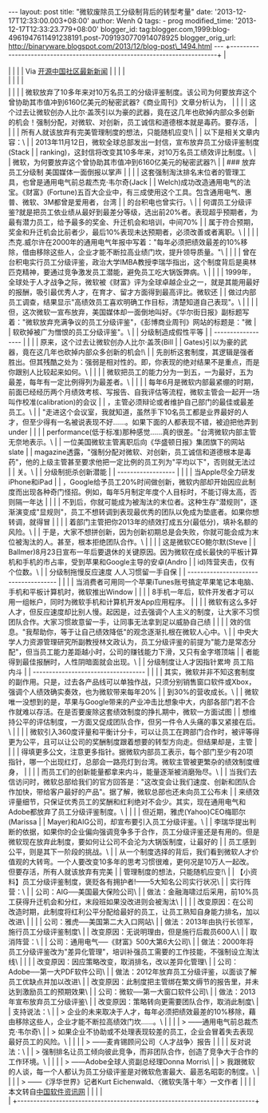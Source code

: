 --- layout: post title: "微软废除员工分级制背后的转型考量" date:
'2013-12-17T12:33:00.003+08:00' author: Wenh Q tags: - prog
modified\_time: '2013-12-17T12:33:23.779+08:00' blogger\_id:
tag:blogger.com,1999:blog-4961947611491238191.post-7091930770914078925
blogger\_orig\_url:
http://binaryware.blogspot.com/2013/12/blog-post\_1494.html ---
+--------------------------------------------------------------------------+
| <div>                                                                    |
|                                                                          |
| Via [开源中国社区最新新闻](http://www.oschina.net/?from=rss)             |
|                                                                          |
| </div>                                                                   |
|                                                                          |
| <div style="font-size: 14px; margin-top: 5px;">                          |
|                                                                          |
| 微软放弃了10多年来对10万名员工的分级评鉴制度。该公司为何要放弃这个曾协助其市值冲到6160亿美元的秘密武器?《商业周刊》文章分析认为， |
|                                                                          |
| 这个过去让微软创办人比尔·盖茨引以为豪的武器，竟在这几年也砍掉内部众多创新的机会！强制分配，对微软、对创新，员工诚信和道德根本就是毒药。要存活， |
|                                                                          |
| 所有人就该放弃有完美管理制度的想法，只能随机应变!\                       |
| 以下是相关文章内容：\                                                    |
| 2013年11月12日，微软全球总部发出一封信，宣布放弃员工分级评鉴制度(Stack   |
| ranking)，这封信将改变其10多年来，对10万名员工绩效评比制度。\            |
| 微软，为何要放弃这个曾协助其市值冲到6160亿美元的秘密武器?\               |
| ### 放弃员工分级制 美国媒体一面倒报以掌声                                |
|                                                                          |
| 这套强制淘汰排名末位者的管理工具，也曾是通用电气前总裁杰克·韦尔奇(Jack   |
| Welch)成功改造通用电气的法宝。《财富》(Fortune)五百大企业中，有三成使用这个工具。包含通用电气、惠普、微软、3M都曾是爱用者，台湾 |
| 的台积电也曾实行。\                                                      |
| 何谓员工分级评鉴?就是把员工依业绩从最好到最差分等级，选出前20%者。表现超乎预期者，为最有潜力员工，给予最多的奖金、升迁机会和培训，中间70% |
| 属于符合预期，奖金和升迁机会比前者少，最后10%表现未达预期者，必须改善或者离职。\ |
|                                                                          |
| 杰克.威尔许在2000年的通用电气年报中写着："每年必须把绩效最差的10%移除，借由移除这些人，企业才能不断拉高业绩门坎，提升领导质量。"\ |
|                                                                          |
| 曾在台积电实行员工分级评鉴，政治大学IMBA教授李瑞华指出，这个制度背后是奥林匹克精神，要通过竞争激发员工潜能，避免员工吃大锅饭弊病。\ |
|                                                                          |
| 1999年，全球处于人才战争之际，微软被《财富》评为全球卓越企业之一，就是其能用最好的报酬，吸引最优秀人才，在育才、留才方面得到最高评比。微软还 |
| 做过内部员工调查，结果显示"高绩效员工喜欢明确工作目标，清楚知道自己表现"。\ |
|                                                                          |
| 但，这次微软一宣布放弃，美国媒体却一面倒地叫好。《华尔街日报》副标题写着："微软放弃充满争议的员工分级评鉴"，《彭博商业周刊》网站的标题是："微 |
| 软砍掉被广为憎恨的员工分级评鉴"。\                                       |
| 分级制造成假性平等                                                       |
| ------------------                                                       |
|                                                                          |
| 原来，这个过去让微软创办人比尔·盖茨(Bill                                 |
| Gates)引以为豪的武器，竟在这几年也砍掉内部众多创新的机会!\               |
| 先剖析这套制度，其逻辑是强者胜出。但其残酷之处为：强弱是相对性的。即，你表现的绝对结果不是重点，而是你跟别人比较起来如何。\ |
|                                                                          |
| 微软把员工的能力分为一到五，一为最好，五为最差，每年有一定比例得列为最差者。\ |
|                                                                          |
| 每年6月是微软内部最紧绷的时期，前面已经经历两个月绩效考核、写报告、自我评估等流程，微软主管会一起开一场叫作校准(calibration)的会议 |
| ，主管必须辩论或者维护自己部门的最佳或最差员工。\                        |
| "走进这个会议室，我就知道，虽然手下10名员工都是业界最好的人才，但至少得有一名被说表现不好……。如果下面的人都表现不错，被迫把他弄到under |
|                                                                          |
| performance(低于标准)那种感觉……真的很差。"台湾微软内部主管无奈地表示。\  |
| 一位美国微软主管离职后向《华盛顿日报》集团旗下的网站slate                |
| magazine透露，"强制分配对微软、对创新，员工诚信和道德根本是毒药"，他的上级主管甚至要求他把一定比例的员工列为"平均以下"，否则就无法过 |
| 关。\                                                                    |
| 分级制扼杀创新潜能                                                       |
| ------------------                                                       |
|                                                                          |
| 当Apple尽全力研发iPhone和iPad                                            |
| ，Google给予员工20%时间做创新，微软内部却开始因应此制度而出现各种奇门怪招。例如，每年5月制定年度个人目标时，不能订得太高，否则隔一年达 |
|                                                                          |
| 不到后，你就可能成为被淘汰的末位者。这种生存"潜规则"，逐渐演变成"显规则"，员工不想转调到表现最优秀的团队以免成为垫底者。如果你想转调，就得冒 |
|                                                                          |
| 着部门主管把你2013年的绩效打成五分(最低分)，填补名额的风险。\            |
| 于是，大家不想拼创新，因为创新初期总是会失败，你就可能会成为末位被淘汰的人。甚至，根本拒绝团队合作。\ |
|                                                                          |
| 这是微软CEO鲍尔默(Steve                                                  |
| Ballmer)8月23日宣布一年后要退休的关键原因。因为微软在成长最快的平板计算机和手机的市占率，受到苹果和Google主导的安卓(Andro |
| id)阵营夹击，仅有个位数。\                                               |
| 分级制拖慢反应速度 人人习惯留一手自保                                    |
| -------------------------------------                                    |
|                                                                          |
| 当消费者可用同一个苹果iTunes账号搞定苹果笔记本电脑、手机和平板计算机时，微软推出Window |
|                                                                          |
| 8手机一年后，软件开发者才可以用一组帐户，同时为微软手机和计算机开发App应用程序。 |
|                                                                          |
| 微软有这么多好人才，但反应速度却比别人慢。起因是，过去强调个人主义的制度，让大家不习惯团队合作。大家习惯故意留一手，让同事无法拿到足以威胁自己绩 |
|                                                                          |
| 效的信息。"我帮助你，等于让自己绩效降低"的观念逐渐扎根在微软人心中。\    |
| 中央大学人力资源管理研究所副教授林文政认为，员工分级评鉴的前提为"能力是常态分配"，但当员工能力差距越小时，公司的赚钱能力下滑，又只有金字塔顶端 |
| 者能得到最佳报酬时，人性阴暗面就会出现。\                                |
| 分级制度让人才因指针累垮 员工陷内斗                                      |
| -----------------------------------                                      |
|                                                                          |
| 其实，微软并非不知这套制度的副作用。只是，过去各产品线可以单独作战，只须分别销售窗口软件或Xbox，强调个人绩效确实奏效，也为微软带来每年20% |
| 到30%的营收成长。\                                                       |
| 微软唯一没想到的是，苹果与Google带来的产业冲击比想象中大，内部各部门若不合作就难以存活。在是否要废除这套绩效制度的挣扎期中，微软一方面试图 |
| 想维持公平的评估制度，一方面又促成团队合作，但另一件令人头痛的事又紧接在后。\ |
|                                                                          |
| 微软引入360度评量和平衡计分卡，可以让员工在跨部门合作时，被评等得更为公平，且可以让公司的奖酬制度跟着想要的转型方向走。但结果却是，主管 |
|                                                                          |
| 得填更多公文，注意更多指针。据微软内部员工表示，每个部门至少有20项指针，哪一个出现红灯，总部会一路亮灯到台湾。微软主管被更繁杂的绩效制度缠身， |
|                                                                          |
| 而员工们的创新能量都拿来内斗，能量逐渐被消磨殆尽。\                      |
| 当我们去信访问时，微软总部给我们的官方回答是："这改变会让我们速度、创新和团队合作加快，带给客户最好的产品"。据了解，微软总部也还未向员工公布未 |
| 来绩效评量细节，只保证优秀员工的奖酬和红利绝对不会少。其实，现在通用电气和Adobe都放弃了员工分级评鉴制度。\ |
|                                                                          |
| 但近期，雅虎(Yahoo)CEO梅耶尔(Marissa                                     |
| Mayer)和AIG公司，却宣布要引入员工分级评鉴。\                             |
| 李瑞华提出判断的依据，如果你的企业偏向强调竞争多于合作，员工分级评鉴还是有用的。但是微软现在放弃此制度，要如何让公司不会沦为大锅饭制度，让最好的 |
| 员工感到公平，则是其下一阶段的挑战。\                                    |
| 从一个制度选择的背后，我们看到微软人才价值观的大转弯。一个人要改变10多年的思考习惯很难，更何况是10万人一起改。但要存活，所有人就该放弃有完美 |
| 管理制度的想法，只能随机应变!\                                           |
| 【小资料】员工分级评鉴制度，褒贬各有拥护者!——5大知名公司实行状况\        |
| 实行阵营：\                                                              |
| 公司：AIG──美国最大保险公司\                                             |
| 做法：金融海啸过后采用，前10%员工获得升迁机会和分红，末段班如果没改进则会被淘汰\ |
|                                                                          |
| 改变原因：在公司改造时期，此制度将红利公平分配给最好的员工，让员工熟知自身能力排名，加以改进\ |
|                                                                          |
| 公司：雅虎──美国第二大入口网站\                                          |
| 做法：2013年由执行长领军，施行员工分级评鉴制度\                          |
| 改变原因：无说明理由，但是施行后裁员600人\                               |
| 取消阵营：\                                                              |
| 公司：通用电气──《财富》500大第6大公司\                                  |
| 做法：2000年将员工分级评鉴改为"差异化管理"，培训补强员工需要的工作技能，不强制设立淘汰线\ |
|                                                                          |
| 改变原因：因应策略改变，取消排名，改以差异化管理\                        |
| 公司：Adobe──第一大PDF软件公司\                                          |
| 做法：2012年放弃员工分级评鉴，以面谈了解员工优缺点并加以改进\            |
| 改变原因：此制度把主管绑在繁文缛节的报告里，并未达到激励员工的预期效果\  |
| 公司：微软──第一大窗口软件公司\                                          |
| 做法：2013年宣布放弃员工分级评鉴\                                        |
| 改变原因：策略转向更需要团队合作，取消此制度\                            |
| 支持说法：\                                                              |
| > 企业的未来取决于人才，每年必须把绩效最差的10%移除，藉由移除这些人，企业才能不断拉高绩效门坎……。\ |
|                                                                          |
| > ——通用电气前总裁杰克·韦尔奇\                                           |
| > 如果企业不协助或不处理表现较差的员工，企业会冒着失去表现最好员工的风险。\ |
|                                                                          |
| > ——麦肯锡顾问公司〈人才战争〉报告                                       |
|                                                                          |
| 反对说法：\                                                              |
| > 强制排名让员工倾向彼此竞争，而非团队合作，创造了竞争大于合作的工作环境。\ |
|                                                                          |
| > ——Adobe全球人资副总经理Donna Morris\                                   |
| > 我跟微软的人谈，每一个人都认为员工分级评鉴是对微软危害最大、最恶名昭彰的制度。\ |
|                                                                          |
| > ——《浮华世界》记者Kurt Eichenwald、〈微软失落十年〉一文作者            |
|                                                                          |
| 本文转自[中国软件资讯网](http://www.cnsoftnews.com/)                     |
|                                                                          |
| </div>                                                                   |
+--------------------------------------------------------------------------+



